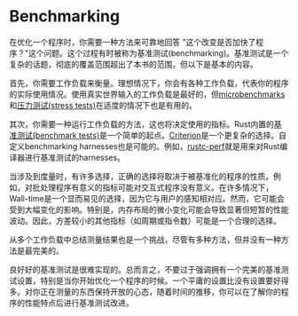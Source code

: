 # Benchmarking

在优化一个程序时，你需要一种方法来可靠地回答 "这个改变是否加快了程序？"这个问题。这个过程有时被称为基准测试(benchmarking)。基准测试是一个复杂的话题，彻底的覆盖范围超出了本书的范围，但以下是基本的内容。

首先，你需要工作负载来衡量。理想情况下，你会有各种工作负载，代表你的程序的实际使用情况。使用真实世界输入的工作负载是最好的，但[microbenchmarks]和[压力测试(stress tests)]在适度的情况下也是有用的。

[microbenchmarks]: https://stackoverflow.com/questions/2842695/what-is-microbenchmarking
[压力测试(stress tests)]: https://en.wikipedia.org/wiki/Stress_testing_(software)

其次，你需要一种运行工作负载的方法，这也将决定使用的指标。Rust内置的[基准测试(benchmark tests)]是一个简单的起点。[Criterion]是一个更复杂的选择。自定义benchmarking harnesses也是可能的。例如，[rustc-perf]就是用来对Rust编译器进行基准测试的harnesses。

[基准测试(benchmark tests)]: https://doc.rust-lang.org/1.7.0/book/benchmark-tests.html
[Criterion]: https://github.com/bheisler/criterion.rs
[rustc-perf]: https://github.com/rust-lang/rustc-perf/

当涉及到度量时，有许多选择，正确的选择将取决于被基准化的程序的性质。例如，对批处理程序有意义的指标可能对交互式程序没有意义。在许多情况下，Wall-time是一个显而易见的选择，因为它与用户的感知相对应。然而，它可能会受到大幅变化的影响。特别是，内存布局的微小变化可能会导致显著但短暂的性能波动。因此，方差较小的其他指标（如周期或指令数）可能是一个合理的选择。

从多个工作负载中总结测量结果也是一个挑战，尽管有多种方法，但并没有一种方法是最完美的。

良好好的基准测试是很难实现的。总而言之，不要过于强调拥有一个完美的基准测试设置，特别是当你开始优化一个程序的时候。一个平庸的设置比没有设置要好得多。对你正在测量的东西保持开放的心态，随着时间的推移，你可以在了解你的程序的性能特点后进行基准测试改进。

